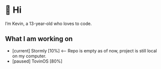 # 👋 Hi

I’m Kevin, a 13-year-old who loves to code.

## What I am working on
- [current] Stormly [10%] <-- Repo is empty as of now, project is still local on my computer.
- [paused] TovinOS [80%]

